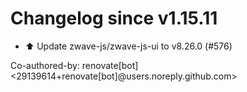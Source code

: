 # Changelog since v1.15.11
- ⬆️ Update zwave-js/zwave-js-ui to v8.26.0 (#576)

Co-authored-by: renovate[bot] <29139614+renovate[bot]@users.noreply.github.com> 
